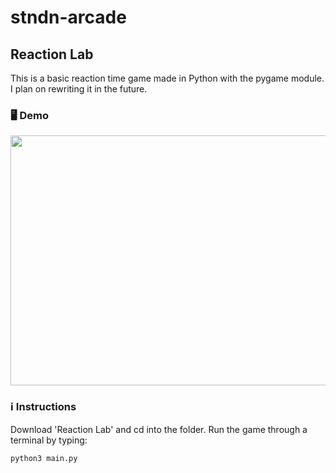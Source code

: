 # stndn-arcade

## Reaction Lab
This is a basic reaction time game made in Python with the pygame module.
I plan on rewriting it in the future.

### 🖥 Demo
<img src="https://i.imgur.com/B1SF4iA.gif" width="1280" height="400" />

### ℹ Instructions
Download 'Reaction Lab' and cd into the folder. Run the game through a terminal by typing:
<pre><code>python3 main.py </code></pre>



